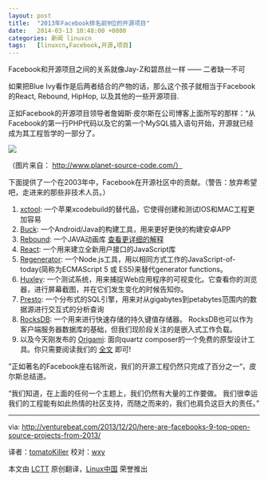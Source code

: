 ```yaml
---
layout: post
title:	"2013年Facebook排名前9位的开源项目"
date:	2014-03-13 10:48:00 +0800 
categories:	新闻 linuxcn 
tags:	[linuxcn,Facebook,开源,项目]
---
```



Facebook和开源项目之间的关系就像Jay-Z和碧昂丝一样 —— 二者缺一不可


如果把Blue Ivy看作是后两者结合的产物的话，那么这个孩子就相当于Facebook的React, Rebound, HipHop, 以及其他的一些开源项目.


正如Facebook的开源项目领导者詹姆斯·皮尔斯在公司博客上面所写的那样：“从Facebook的第一行PHP代码以及它的第一个MySQL插入语句开始，开源就已经成为其工程哲学的一部分了。


![](/Asserts/Images//attachment/album/201403/13/104828zsu22141jueoi0i3.png)


（图片来自： http://www.planet-source-code.com/）


下面提供了一个在2003年中，Facebook在开源社区中的贡献。（警告：放弃希望吧，走进来的那些非技术人员。）


1. [xctool](https://github.com/facebook/xctool): 一个苹果xcodebuild的替代品，它使得创建和测试IOS和MAC工程更加容易
2. [Buck](http://facebook.github.io/buck/): 一个Android/Java的构建工具，用来更好更快的构建安卓APP
3. [Rebound](http://facebook.github.io/rebound/): 一个JAVA动画库 [查看更详细的解释](http://venturebeat.com/2013/12/10/how-facebook-could-save-the-mobile-web-starting-with-open-sourcing-its-secret-tools/)
4. [React](http://facebook.github.io/regenerator/): 一个用来建立全新用户接口的JavaScript库
5. [Regenerator](http://facebook.github.io/regenerator/): 一个Node.js工具，用以相同方式工作的JavaScript-of-today(简称为ECMAScript 5 或 ES5)来替代generator functions。
6. [Huxley](https://github.com/facebook/huxley): 一个测试系统，用来捕捉Web应用程序的可视变化。它查看你的浏览器，进行屏幕截图，并在它们发生变化的时候告知你。
7. [Presto](http://prestodb.io/): 一个分布式的SQL引擎，用来对从gigabytes到petabytes范围内的数据源进行交互式的分析查询
8. [RocksDB](http://rocksdb.org/): 一个用来进行快速存储的持久键值存储器。 RocksDB也可以作为客户端服务器数据库的基础，但我们现阶段关注的是嵌入式工作负载。
9. 以及今天刚发布的 [Origami](http://facebook.github.io/origami/): 面向quartz composer的一个免费的原型设计工具。你只需要阅读我们的 [全文](http://venturebeat.com/2013/12/20/you-can-now-build-an-interactive-mobile-app-no-code-required-thanks-to-facebook/) 即可!


”正如著名的Facebook座右铭所说，我们的开源工程仍然只完成了百分之一“，皮尔斯总结道。


“我们知道，在上面的任何一个主题上，我们仍然有大量的工作要做。 我们很幸运我们的工程能有如此热情的社区支持，而随之而来的，我们也肩负这巨大的责任。”




---


via: <http://venturebeat.com/2013/12/20/here-are-facebooks-9-top-open-source-projects-from-2013/>


译者：[tomatoKiller](https://github.com/tomatoKiller) 校对：[wxy](https://github.com/wxy)


本文由 [LCTT](https://github.com/LCTT/TranslateProject) 原创翻译，[Linux中国](http://linux.cn/) 荣誉推出
